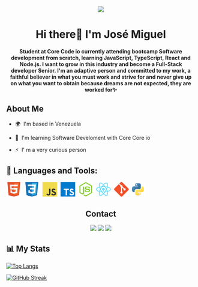 <div id="header" align="center">
    <img src="https://user-images.githubusercontent.com/108826299/187052739-51c28d20-d30f-4850-a8ee-69729ea10e58.gif" width="300"/>
    <h1 align="center">Hi there👋 I'm José Miguel </h1>
    <h4 align="center">Student at Core Code io currently attending bootcamp Software development from scratch, learning JavaScript, TypeScript, React and Node.js. I want to grow in this industry and become a Full-Stack developer Senior. I'm an adaptive person and committed to my work, a faithful believer in what you must work and strive for and never give up on what you want to obtain because dreams are not expected, they are worked for✨ </h4>
</div>

 <div >

<h2>About Me </h2>

* 🌍  I'm based in Venezuela

* 🧠  I'm learning Software Develoment with Core Core io

* ⚡  I' m a very curious person

</div>
  
<div align="left">
    <h2>🔨 Languages and Tools:</h2>
 <img src="https://github.com/devicons/devicon/blob/master/icons/html5/html5-original.svg" title="HTML5" alt="HTML" width="40" height="40"/>&nbsp;
 <img src="https://github.com/devicons/devicon/blob/master/icons/css3/css3-original.svg"  title="CSS3" alt="CSS" width="40" height="40"/>&nbsp;
 <img src="https://github.com/devicons/devicon/blob/master/icons/javascript/javascript-original.svg" title="JavaScript" alt="JavaScript" width="40" height="40"/>&nbsp;
 <img src="https://github.com/devicons/devicon/blob/master/icons/typescript/typescript-plain.svg"  title="TypeScript" alt="TypeScript" width="40" height="40"/>&nbsp;
 <img src="https://github.com/devicons/devicon/blob/master/icons/nodejs/nodejs-original.svg" title="nodejs" alt="nodejs" width="40" height="40"/>&nbsp;
 <img src="https://github.com/devicons/devicon/blob/master/icons/react/react-original.svg" title="React" alt="React" width="40" height="40"/>&nbsp;
 <img src="https://github.com/devicons/devicon/blob/master/icons/git/git-original.svg" title="Git" **alt="Git" width="40" height="40"/>
 <img src="https://github.com/devicons/devicon/blob/master/icons/python/python-original.svg" title="Git" **alt="Git" width="40" height="40"/>
    
</div>

<div id="header" align="center"> 
<h2 align="center">Contact </h2>

 <a href="https://www.linkedin.com/in/jos%C3%A9-miguel-romero/" target="_blank"><img src="https://img.shields.io/badge/-LinkedIn-%230077B5?style=for-the-badge&logo=linkedin&logoColor=white" target="_blank"></a>
<a href = "mailto:josemiguelr543@gmail.com"><img src="https://img.shields.io/badge/-Gmail-%23333?style=for-the-badge&logo=gmail&logoColor=white" target="_blank"></a>
<a href="https://instagram.com/jose_mro18" target="_blank"><img src="https://img.shields.io/badge/-Instagram-%23E4405F?style=for-the-badge&logo=instagram&logoColor=white" target="_blank"></a>
 </div>




<div>
<h2>📊 My Stats </h2>

[![Top Langs](https://github-readme-stats.vercel.app/api/top-langs/?username=JoseMiguel22&layout=compact)](https://github.com/anuraghazra/github-readme-stats)

[![GitHub Streak](http://github-readme-streak-stats.herokuapp.com?user=JoseMiguel22&theme=flag-india)](https://git.io/streak-stats)

</div>


